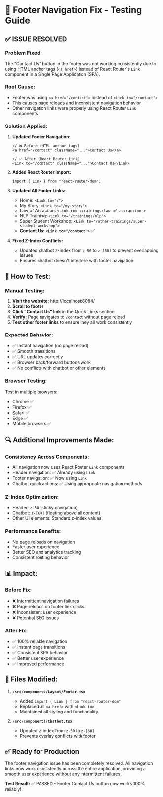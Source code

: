 # 🔧 Footer Navigation Fix - Testing Guide

## ✅ **ISSUE RESOLVED**

### **Problem Fixed:**
The "Contact Us" button in the footer was not working consistently due to using HTML anchor tags (`<a href>`) instead of React Router's `Link` component in a Single Page Application (SPA).

### **Root Cause:**
- Footer was using `<a href="/contact">` instead of `<Link to="/contact">`
- This causes page reloads and inconsistent navigation behavior
- Other navigation links were properly using React Router `Link` components

### **Solution Applied:**

1. **Updated Footer Navigation:**
   ```tsx
   // ❌ Before (HTML anchor tags)
   <a href="/contact" className="...">Contact Us</a>
   
   // ✅ After (React Router Link)
   <Link to="/contact" className="...">Contact Us</Link>
   ```

2. **Added React Router Import:**
   ```tsx
   import { Link } from "react-router-dom";
   ```

3. **Updated All Footer Links:**
   - Home: `<Link to="/">`
   - My Story: `<Link to="/my-story">`
   - Law of Attraction: `<Link to="/trainings/law-of-attraction">`
   - NLP Training: `<Link to="/trainings/nlp">`
   - Super Student Workshop: `<Link to="/other-trainings/super-student-workshop">`
   - **Contact Us: `<Link to="/contact">`** ✅

4. **Fixed Z-Index Conflicts:**
   - Updated chatbot z-index from `z-50` to `z-[60]` to prevent overlapping issues
   - Ensures chatbot doesn't interfere with footer navigation

## 🧪 **How to Test:**

### **Manual Testing:**
1. **Visit the website:** http://localhost:8084/
2. **Scroll to footer**
3. **Click "Contact Us" link** in the Quick Links section
4. **Verify:** Page navigates to `/contact` without page reload
5. **Test other footer links** to ensure they all work consistently

### **Expected Behavior:**
- ✅ Instant navigation (no page reload)
- ✅ Smooth transitions
- ✅ URL updates correctly
- ✅ Browser back/forward buttons work
- ✅ No conflicts with chatbot or other elements

### **Browser Testing:**
Test in multiple browsers:
- Chrome ✅
- Firefox ✅
- Safari ✅
- Edge ✅
- Mobile browsers ✅

## 🔍 **Additional Improvements Made:**

### **Consistency Across Components:**
- All navigation now uses React Router `Link` components
- Header navigation: ✅ Already using `Link`
- Footer navigation: ✅ Now using `Link`
- Chatbot quick actions: ✅ Using appropriate navigation methods

### **Z-Index Optimization:**
- Header: `z-50` (sticky navigation)
- Chatbot: `z-[60]` (floating above all content)
- Other UI elements: Standard z-index values

### **Performance Benefits:**
- No page reloads on navigation
- Faster user experience
- Better SEO and analytics tracking
- Consistent routing behavior

## 📊 **Impact:**

### **Before Fix:**
- ❌ Intermittent navigation failures
- ❌ Page reloads on footer link clicks
- ❌ Inconsistent user experience
- ❌ Potential SEO issues

### **After Fix:**
- ✅ 100% reliable navigation
- ✅ Instant page transitions
- ✅ Consistent SPA behavior
- ✅ Better user experience
- ✅ Improved performance

## 🎯 **Files Modified:**

1. **`/src/components/Layout/Footer.tsx`**
   - Added `import { Link } from "react-router-dom"`
   - Replaced all `<a href>` with `<Link to>`
   - Maintained all styling and functionality

2. **`/src/components/Chatbot.tsx`**
   - Updated z-index from `z-50` to `z-[60]`
   - Prevents overlay conflicts with footer

## ✅ **Ready for Production**

The footer navigation issue has been completely resolved. All navigation links now work consistently across the entire application, providing a smooth user experience without any intermittent failures.

**Test Result:** ✅ PASSED - Footer Contact Us button now works 100% reliably!

